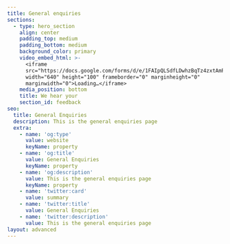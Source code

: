 ```yaml
---
title: General enquiries
sections:
  - type: hero_section
    align: center
    padding_top: medium
    padding_bottom: medium
    background_color: primary
    video_embed_html: >-
      <iframe
      src="https://docs.google.com/forms/d/e/1FAIpQLSdfLDwhzBqTz4zxtAmP4WZWPLaWn_Vdt1uEK1KHGXBo2etL3w/viewform?embedded=true"
      width="640" height="100" frameborder="0" marginheight="0"
      marginwidth="0">Loading…</iframe>
    media_position: bottom
    title: We hear your
    section_id: feedback
seo:
  title: General Enquiries
  description: This is the general enquiries page
  extra:
    - name: 'og:type'
      value: website
      keyName: property
    - name: 'og:title'
      value: General Enquiries
      keyName: property
    - name: 'og:description'
      value: This is the general enquiries page
      keyName: property
    - name: 'twitter:card'
      value: summary
    - name: 'twitter:title'
      value: General Enquiries
    - name: 'twitter:description'
      value: This is the general enquiries page
layout: advanced
---
```

